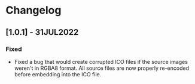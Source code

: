 # Changelog

## [1.0.1] - 31JUL2022

### Fixed

- Fixed a bug that would create corrupted ICO files if the source images weren't in RGBA8 format. All source files are now properly re-encoded before embedding into the ICO file.